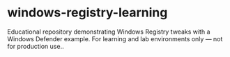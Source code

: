 # windows-registry-learning
Educational repository demonstrating Windows Registry tweaks with a Windows Defender example. For learning and lab environments only — not for production use..
